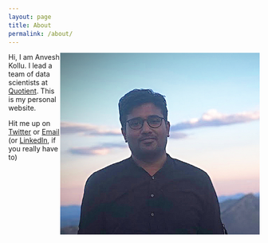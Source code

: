 ```yaml
---
layout: page
title: About
permalink: /about/
---
```

<img src="/assets/anvesh4.jpg" align="right" alt="mugshot" width="400"/>


Hi, I am Anvesh Kollu. I lead a team of data scientists at [Quotient](https://quotient.com). This is my personal website.


Hit me up on [Twitter](https://twitter.com/decentgrad) or [Email](mailto:mail.anvesh@gmail.com) (or [LinkedIn](https://linkedin.com/in/kanvesh), if you really have to)

